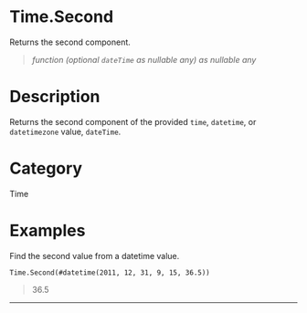 ﻿# Time.Second
Returns the second component.
> _function (optional <code>dateTime</code> as nullable any) as nullable any_
# Description 
Returns the second component of the provided <code>time</code>, <code>datetime</code>, or <code>datetimezone</code> value, <code>dateTime</code>.

# Category 
Time
# Examples 
Find the second value from a datetime value.
```
Time.Second(#datetime(2011, 12, 31, 9, 15, 36.5))
```
> 36.5
***
